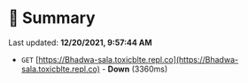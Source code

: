# 📖 Summary
Last updated: **12/20/2021, 9:57:44 AM**

- `GET` [https://Bhadwa-sala.toxicblte.repl.co](https://Bhadwa-sala.toxicblte.repl.co) - **Down** (3360ms)
